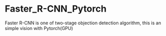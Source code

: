 # Faster_R-CNN_Pytorch
Faster R-CNN is one of two-stage objection detection algorithm, this is an simple vision with Pytorch(GPU)
